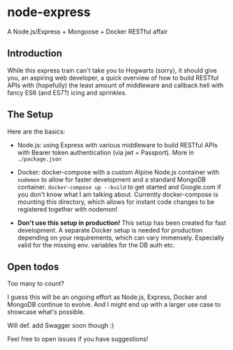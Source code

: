 # node-express
A Node.js/Express + Mongoose + Docker RESTful affair

## Introduction

While this express train can't take you to Hogwarts (sorry), it should give you, an aspiring web developer, a quick overview of how to build RESTful APIs with (hopefully) the least amount of middleware and callback hell with fancy ES6 (and ES7?) icing and sprinkles.

## The Setup

Here are the basics:
* Node.js: using Express with various middleware to build RESTful APIs with Bearer token authentication (via jwt + Passport). More in `./package.json`

* Docker: docker-compose with a custom Alpine Node.js container with `nodemon` to allow for faster development and a standard MongoDB container. `docker-compose up --build` to get started and Google.com if you don't know what I am talking about. Currently docker-compose is mounting this directory, which allows for instant code changes to be registered together with nodemon!

* **Don't use this setup in production!** This setup has been created for fast development. A separate Docker setup is needed for production depending on your requirements, which can vary immensely. Especially valid for the missing env. variables for the DB auth etc.


## Open todos

Too many to count?

I guess this will be an ongoing effort as Node.js, Express, Docker and MongoDB continue to evolve. And I might end up with a larger use case to showcase what's possible.

Will def. add Swagger soon though :)

Feel free to open issues if you have suggestions!
